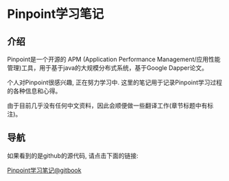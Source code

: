 # Pinpoint学习笔记

## 介绍

Pinpoint是一个开源的 APM (Application Performance Management/应用性能管理)工具，用于基于java的大规模分布式系统，基于Google Dapper论文。

个人对Pinpoint很感兴趣, 正在努力学习中. 这里的笔记用于记录Pinpoint学习过程的各种信息和心得。

由于目前几乎没有任何中文资料，因此会顺便做一些翻译工作(章节标题中有标注)。

## 导航

如果看到的是github的源代码, 请点击下面的链接:

[Pinpoint学习笔记@gitbook](https://skyao.gitbooks.io/leaning-pinpoint/)

